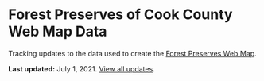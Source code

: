 # Forest Preserves of Cook County Web Map Data
Tracking updates to the data used to create the [Forest Preserves Web Map](https://map.fpdcc.com).

**Last updated:** July 1, 2021. [View all updates](https://github.com/fpdcc/webmap_data_updates/commits/master).
